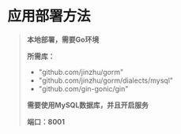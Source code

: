 # **应用部署方法**

> **本地部署，需要Go环境**
>
> **所需库：**
>
> - "github.com/jinzhu/gorm"
> - "github.com/jinzhu/gorm/dialects/mysql"
> - "github.com/gin-gonic/gin"
>
> **需要使用MySQL数据库，并且开启服务**
>
> **端口：8001**

